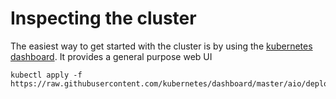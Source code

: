 # Inspecting the cluster

The easiest way to get started with the cluster is by using the [kubernetes dashboard](https://github.com/kubernetes/dashboard). It provides a general purpose web UI 


```
kubectl apply -f https://raw.githubusercontent.com/kubernetes/dashboard/master/aio/deploy/recommended.yaml
```